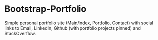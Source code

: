 # Bootstrap-Portfolio

Simple personal portfolio site (Main/Index, Portfolio, Contact) with social links to Email, LinkedIn, Github (with portfolio projects pinned) and StackOverflow.